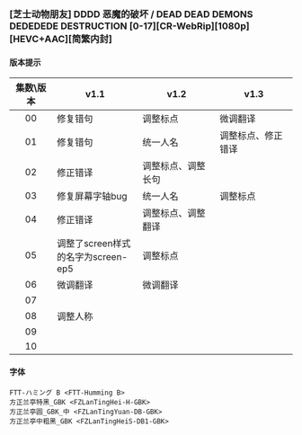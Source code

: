 ### [芝士动物朋友] DDDD 恶魔的破坏 / DEAD DEAD DEMONS DEDEDEDE DESTRUCTION [0-17][CR-WebRip][1080p][HEVC+AAC][简繁内封]
#### 版本提示
| 集数\版本 | v1.1                                    | v1.2               | v1.3               |
| :-------: | --------------------------------------- | ------------------ | ------------------ |
| 00        | 修复错句                                | 调整标点           |  微调翻译           |
| 01        | 修复错句                                | 统一人名           | 调整标点、修正错译   |
| 02        | 修正错译                                | 调整标点、调整长句 |                     |
| 03        | 修复屏幕字轴bug                         | 统一人名           | 调整标点            |
| 04        | 修正错译                                | 调整标点、调整翻译 |                     |
| 05        | 调整了screen样式<br/>的名字为screen-ep5 | 调整标点           |                     |
| 06        | 微调翻译                                | 微调翻译           |                     |
| 07        |                                         |                   |                     |
| 08        | 调整人称                                |                   |                     |
| 09        |                                        |                    |                     |
| 10        |                                        |                    |                     |
#### 字体
```
FTT-ハミング B <FTT-Humming B>
方正兰亭特黑_GBK <FZLanTingHei-H-GBK>
方正兰亭圆_GBK_中 <FZLanTingYuan-DB-GBK>
方正兰亭中粗黑_GBK <FZLanTingHeiS-DB1-GBK>
```
